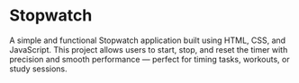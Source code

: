 # Stopwatch
A simple and functional Stopwatch application built using HTML, CSS, and JavaScript. This project allows users to start, stop, and reset the timer with precision and smooth performance — perfect for timing tasks, workouts, or study sessions.
